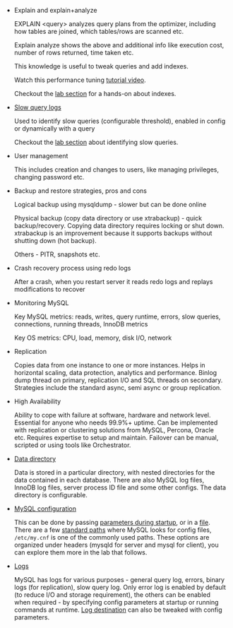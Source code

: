*   Explain and explain+analyze

	EXPLAIN &lt;query> analyzes query plans from the optimizer, including how tables are joined, which tables/rows are scanned etc.

	Explain analyze shows the above and additional info like execution cost, number of rows returned, time taken etc.

	This knowledge is useful to tweak queries and add indexes.

	Watch this performance tuning [tutorial video](https://www.youtube.com/watch?v=pjRTLPeUOug).

	Checkout the [lab section](https://linkedin.github.io/school-of-sre/databases_sql/lab/) for a hands-on about indexes.

*   [Slow query logs](https://dev.mysql.com/doc/refman/5.7/en/slow-query-log.html)

	Used to identify slow queries (configurable threshold), enabled in config or dynamically with a query

	Checkout the [lab section](https://linkedin.github.io/school-of-sre/databases_sql/lab/) about identifying slow queries.

*   User management

	This includes creation and changes to users, like managing privileges, changing password etc.



*   Backup and restore strategies, pros and cons

	Logical backup using mysqldump - slower but can be done online

	Physical backup (copy data directory or use xtrabackup) -  quick backup/recovery. Copying data directory requires locking or shut down. xtrabackup is an improvement because it supports backups without shutting down (hot backup).

	Others - PITR, snapshots etc.


*   Crash recovery process using redo logs

	After a crash, when you restart server it reads redo logs and replays modifications to recover


*   Monitoring MySQL

	Key MySQL metrics: reads, writes, query runtime, errors, slow queries, connections, running threads, InnoDB metrics

	Key OS metrics: CPU, load, memory, disk I/O, network


*   Replication

    Copies data from one instance to one or more instances. Helps in horizontal scaling, data protection, analytics and performance. Binlog dump thread on primary, replication I/O and SQL threads on secondary. Strategies include the standard async, semi async or group replication.

*   High Availability

    Ability to cope with failure at software, hardware and network level. Essential for anyone who needs 99.9%+ uptime. Can be implemented with replication or clustering solutions from MySQL, Percona, Oracle etc. Requires expertise to setup and maintain. Failover can be manual, scripted or using tools like Orchestrator.

*   [Data directory](https://dev.mysql.com/doc/refman/8.0/en/data-directory.html)

    Data is stored in a particular directory, with nested directories for the data contained in each database. There are also MySQL log files, InnoDB log files, server process ID file and some other configs. The data directory is configurable.

*   [MySQL configuration](https://dev.mysql.com/doc/refman/5.7/en/server-configuration.html)

    This can be done by passing [parameters during startup](https://dev.mysql.com/doc/refman/5.7/en/server-options.html), or in a [file](https://dev.mysql.com/doc/refman/8.0/en/option-files.html). There are a few [standard paths](https://dev.mysql.com/doc/refman/8.0/en/option-files.html#option-file-order) where MySQL looks for config files, `/etc/my.cnf` is one of the commonly used paths. These options are organized under headers (mysqld for server and mysql for client), you can explore them more in the lab that follows.

*   [Logs](https://dev.mysql.com/doc/refman/5.7/en/server-logs.html)

    MySQL has logs for various purposes - general query log, errors, binary logs (for replication), slow query log. Only error log is enabled by default (to reduce I/O and storage requirement), the others can be enabled when required - by specifying config parameters at startup or running commands at runtime. [Log destination](https://dev.mysql.com/doc/refman/5.7/en/log-destinations.html) can also be tweaked with config parameters.
